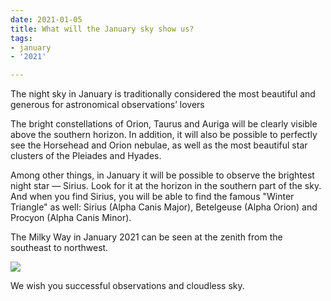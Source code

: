 ```yaml
---
date: 2021-01-05
title: What will the January sky show us?
tags:
- january
- '2021'

---
```

The night sky in January is traditionally considered the most beautiful and generous for astronomical observations’ lovers

The bright constellations of Orion, Taurus and Auriga will be clearly visible above the southern horizon. In addition, it will also be possible to perfectly see the Horsehead and Orion nebulae, as well as the most beautiful star clusters of the Pleiades and Hyades.

Among other things, in January it will be possible to observe the brightest night star — Sirius. Look for it at the horizon in the southern part of the sky. And when you find Sirius, you will be able to find the famous "Winter Triangle" as well: Sirius (Alpha Canis Major), Betelgeuse (Alpha Orion) and Procyon (Alpha Canis Minor).

The Milky Way in January 2021 can be seen at the zenith from the southeast to northwest.

![](/images/136327714_240809010913795_2362757395167432832_n.jpg)

We wish you successful observations and cloudless sky.